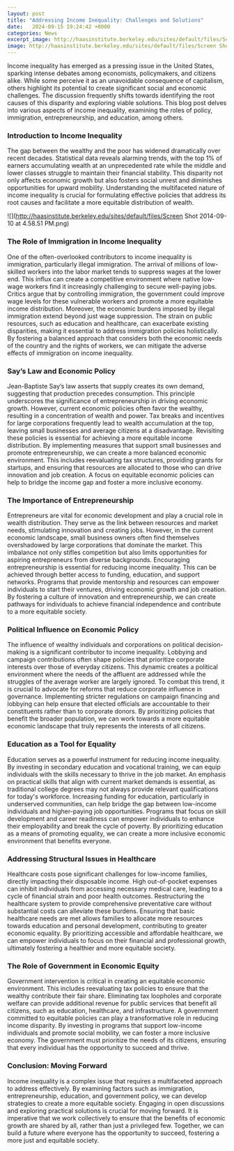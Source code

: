 ```yaml
---
layout: post
title: "Addressing Income Inequality: Challenges and Solutions"
date:   2024-09-15 19:24:42 +0000
categories: News
excerpt_image: http://haasinstitute.berkeley.edu/sites/default/files/Screen Shot 2014-09-10 at 4.58.51 PM.png
image: http://haasinstitute.berkeley.edu/sites/default/files/Screen Shot 2014-09-10 at 4.58.51 PM.png
---
```


Income inequality has emerged as a pressing issue in the United States, sparking intense debates among economists, policymakers, and citizens alike. While some perceive it as an unavoidable consequence of capitalism, others highlight its potential to create significant social and economic challenges. The discussion frequently shifts towards identifying the root causes of this disparity and exploring viable solutions. This blog post delves into various aspects of income inequality, examining the roles of policy, immigration, entrepreneurship, and education, among others. 
### Introduction to Income Inequality
The gap between the wealthy and the poor has widened dramatically over recent decades. Statistical data reveals alarming trends, with the top 1% of earners accumulating wealth at an unprecedented rate while the middle and lower classes struggle to maintain their financial stability. This disparity not only affects economic growth but also fosters social unrest and diminishes opportunities for upward mobility. Understanding the multifaceted nature of income inequality is crucial for formulating effective policies that address its root causes and facilitate a more equitable distribution of wealth.

![](http://haasinstitute.berkeley.edu/sites/default/files/Screen Shot 2014-09-10 at 4.58.51 PM.png)
### The Role of Immigration in Income Inequality
One of the often-overlooked contributors to income inequality is immigration, particularly illegal immigration. The arrival of millions of low-skilled workers into the labor market tends to suppress wages at the lower end. This influx can create a competitive environment where native low-wage workers find it increasingly challenging to secure well-paying jobs. Critics argue that by controlling immigration, the government could improve wage levels for these vulnerable workers and promote a more equitable income distribution.
Moreover, the economic burdens imposed by illegal immigration extend beyond just wage suppression. The strain on public resources, such as education and healthcare, can exacerbate existing disparities, making it essential to address immigration policies holistically. By fostering a balanced approach that considers both the economic needs of the country and the rights of workers, we can mitigate the adverse effects of immigration on income inequality.
### Say’s Law and Economic Policy
Jean-Baptiste Say’s law asserts that supply creates its own demand, suggesting that production precedes consumption. This principle underscores the significance of entrepreneurship in driving economic growth. However, current economic policies often favor the wealthy, resulting in a concentration of wealth and power. Tax breaks and incentives for large corporations frequently lead to wealth accumulation at the top, leaving small businesses and average citizens at a disadvantage.
Revisiting these policies is essential for achieving a more equitable income distribution. By implementing measures that support small businesses and promote entrepreneurship, we can create a more balanced economic environment. This includes reevaluating tax structures, providing grants for startups, and ensuring that resources are allocated to those who can drive innovation and job creation. A focus on equitable economic policies can help to bridge the income gap and foster a more inclusive economy.
### The Importance of Entrepreneurship
Entrepreneurs are vital for economic development and play a crucial role in wealth distribution. They serve as the link between resources and market needs, stimulating innovation and creating jobs. However, in the current economic landscape, small business owners often find themselves overshadowed by large corporations that dominate the market. This imbalance not only stifles competition but also limits opportunities for aspiring entrepreneurs from diverse backgrounds.
Encouraging entrepreneurship is essential for reducing income inequality. This can be achieved through better access to funding, education, and support networks. Programs that provide mentorship and resources can empower individuals to start their ventures, driving economic growth and job creation. By fostering a culture of innovation and entrepreneurship, we can create pathways for individuals to achieve financial independence and contribute to a more equitable society.
### Political Influence on Economic Policy
The influence of wealthy individuals and corporations on political decision-making is a significant contributor to income inequality. Lobbying and campaign contributions often shape policies that prioritize corporate interests over those of everyday citizens. This dynamic creates a political environment where the needs of the affluent are addressed while the struggles of the average worker are largely ignored.
To combat this trend, it is crucial to advocate for reforms that reduce corporate influence in governance. Implementing stricter regulations on campaign financing and lobbying can help ensure that elected officials are accountable to their constituents rather than to corporate donors. By prioritizing policies that benefit the broader population, we can work towards a more equitable economic landscape that truly represents the interests of all citizens.
### Education as a Tool for Equality
Education serves as a powerful instrument for reducing income inequality. By investing in secondary education and vocational training, we can equip individuals with the skills necessary to thrive in the job market. An emphasis on practical skills that align with current market demands is essential, as traditional college degrees may not always provide relevant qualifications for today's workforce.
Increasing funding for education, particularly in underserved communities, can help bridge the gap between low-income individuals and higher-paying job opportunities. Programs that focus on skill development and career readiness can empower individuals to enhance their employability and break the cycle of poverty. By prioritizing education as a means of promoting equality, we can create a more inclusive economic environment that benefits everyone.
### Addressing Structural Issues in Healthcare
Healthcare costs pose significant challenges for low-income families, directly impacting their disposable income. High out-of-pocket expenses can inhibit individuals from accessing necessary medical care, leading to a cycle of financial strain and poor health outcomes. Restructuring the healthcare system to provide comprehensive preventative care without substantial costs can alleviate these burdens.
Ensuring that basic healthcare needs are met allows families to allocate more resources towards education and personal development, contributing to greater economic equality. By prioritizing accessible and affordable healthcare, we can empower individuals to focus on their financial and professional growth, ultimately fostering a healthier and more equitable society.
### The Role of Government in Economic Equity
Government intervention is critical in creating an equitable economic environment. This includes reevaluating tax policies to ensure that the wealthy contribute their fair share. Eliminating tax loopholes and corporate welfare can provide additional revenue for public services that benefit all citizens, such as education, healthcare, and infrastructure.
A government committed to equitable policies can play a transformative role in reducing income disparity. By investing in programs that support low-income individuals and promote social mobility, we can foster a more inclusive economy. The government must prioritize the needs of its citizens, ensuring that every individual has the opportunity to succeed and thrive.
### Conclusion: Moving Forward
Income inequality is a complex issue that requires a multifaceted approach to address effectively. By examining factors such as immigration, entrepreneurship, education, and government policy, we can develop strategies to create a more equitable society. Engaging in open discussions and exploring practical solutions is crucial for moving forward. It is imperative that we work collectively to ensure that the benefits of economic growth are shared by all, rather than just a privileged few. Together, we can build a future where everyone has the opportunity to succeed, fostering a more just and equitable society.